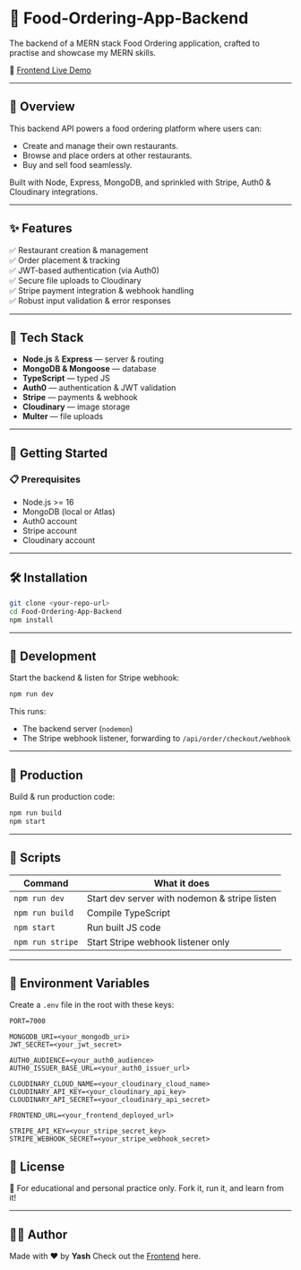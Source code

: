 
# 🍔 Food-Ordering-App-Backend

The backend of a MERN stack Food Ordering application, crafted to practise and showcase my MERN skills.

🚀 [Frontend Live Demo](https://food-ordering-app-frontend-1oly.onrender.com)

---

## 📖 Overview

This backend API powers a food ordering platform where users can:
- Create and manage their own restaurants.
- Browse and place orders at other restaurants.
- Buy and sell food seamlessly.

Built with Node, Express, MongoDB, and sprinkled with Stripe, Auth0 & Cloudinary integrations.

---

## ✨ Features

✅ Restaurant creation & management  
✅ Order placement & tracking  
✅ JWT-based authentication (via Auth0)  
✅ Secure file uploads to Cloudinary  
✅ Stripe payment integration & webhook handling  
✅ Robust input validation & error responses  

---

## 🧰 Tech Stack

- **Node.js** & **Express** — server & routing
- **MongoDB & Mongoose** — database
- **TypeScript** — typed JS
- **Auth0** — authentication & JWT validation
- **Stripe** — payments & webhook
- **Cloudinary** — image storage
- **Multer** — file uploads

---

## 🚀 Getting Started

### 📋 Prerequisites
- Node.js >= 16
- MongoDB (local or Atlas)
- Auth0 account
- Stripe account
- Cloudinary account

---

## 🛠️ Installation

```bash
git clone <your-repo-url>
cd Food-Ordering-App-Backend
npm install
````

---

## 🧪 Development

Start the backend & listen for Stripe webhook:

```bash
npm run dev
```

This runs:

* The backend server (`nodemon`)
* The Stripe webhook listener, forwarding to `/api/order/checkout/webhook`

---

## 🔨 Production

Build & run production code:

```bash
npm run build
npm start
```

---

## 📂 Scripts

| Command          | What it does                                  |
| ---------------- | --------------------------------------------- |
| `npm run dev`    | Start dev server with nodemon & stripe listen |
| `npm run build`  | Compile TypeScript                            |
| `npm start`      | Run built JS code                             |
| `npm run stripe` | Start Stripe webhook listener only            |

---

## 🔐 Environment Variables

Create a `.env` file in the root with these keys:

```env
PORT=7000

MONGODB_URI=<your_mongodb_uri>
JWT_SECRET=<your_jwt_secret>

AUTH0_AUDIENCE=<your_auth0_audience>
AUTH0_ISSUER_BASE_URL=<your_auth0_issuer_url>

CLOUDINARY_CLOUD_NAME=<your_cloudinary_cloud_name>
CLOUDINARY_API_KEY=<your_cloudinary_api_key>
CLOUDINARY_API_SECRET=<your_cloudinary_api_secret>

FRONTEND_URL=<your_frontend_deployed_url>

STRIPE_API_KEY=<your_stripe_secret_key>
STRIPE_WEBHOOK_SECRET=<your_stripe_webhook_secret>
```


## 📄 License

📝 For educational and personal practice only.
Fork it, run it, and learn from it!

---

## 🙋‍♂️ Author

Made with ❤️ by **Yash**
Check out the [Frontend](https://food-ordering-app-frontend-1oly.onrender.com) here.

